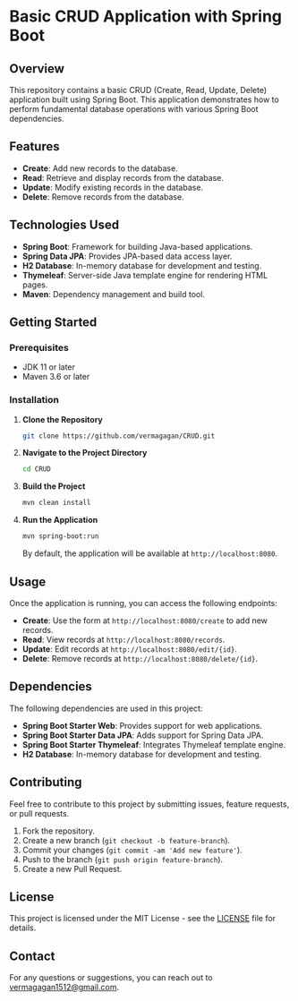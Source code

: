 # Basic CRUD Application with Spring Boot

## Overview

This repository contains a basic CRUD (Create, Read, Update, Delete) application built using Spring Boot. This application demonstrates how to perform fundamental database operations with various Spring Boot dependencies.

## Features

- **Create**: Add new records to the database.
- **Read**: Retrieve and display records from the database.
- **Update**: Modify existing records in the database.
- **Delete**: Remove records from the database.

## Technologies Used

- **Spring Boot**: Framework for building Java-based applications.
- **Spring Data JPA**: Provides JPA-based data access layer.
- **H2 Database**: In-memory database for development and testing.
- **Thymeleaf**: Server-side Java template engine for rendering HTML pages.
- **Maven**: Dependency management and build tool.

## Getting Started

### Prerequisites

- JDK 11 or later
- Maven 3.6 or later

### Installation

1. **Clone the Repository**

   ```bash
   git clone https://github.com/vermagagan/CRUD.git
   ```

2. **Navigate to the Project Directory**

   ```bash
   cd CRUD
   ```

3. **Build the Project**

   ```bash
   mvn clean install
   ```

4. **Run the Application**

   ```bash
   mvn spring-boot:run
   ```

   By default, the application will be available at `http://localhost:8080`.

## Usage

Once the application is running, you can access the following endpoints:

- **Create**: Use the form at `http://localhost:8080/create` to add new records.
- **Read**: View records at `http://localhost:8080/records`.
- **Update**: Edit records at `http://localhost:8080/edit/{id}`.
- **Delete**: Remove records at `http://localhost:8080/delete/{id}`.

## Dependencies

The following dependencies are used in this project:

- **Spring Boot Starter Web**: Provides support for web applications.
- **Spring Boot Starter Data JPA**: Adds support for Spring Data JPA.
- **Spring Boot Starter Thymeleaf**: Integrates Thymeleaf template engine.
- **H2 Database**: In-memory database for development and testing.

## Contributing

Feel free to contribute to this project by submitting issues, feature requests, or pull requests.

1. Fork the repository.
2. Create a new branch (`git checkout -b feature-branch`).
3. Commit your changes (`git commit -am 'Add new feature'`).
4. Push to the branch (`git push origin feature-branch`).
5. Create a new Pull Request.

## License

This project is licensed under the MIT License - see the [LICENSE](LICENSE) file for details.

## Contact

For any questions or suggestions, you can reach out to vermagagan1512@gmail.com.
```
